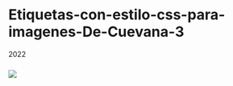 # Etiquetas-con-estilo-css-para-imagenes-De-Cuevana-3

<div class= "Your name"
<div class="JOya"><span class="Year">2022</span><h3><img src="https://encrypted-tbn2.gstatic.com/images?q=tbn:ANd9GcRnpoF9cqdGn2IGuiMk1FtjZEYT7g_44xUE9AwoffZK3WPw9H8I"></h3></div>
